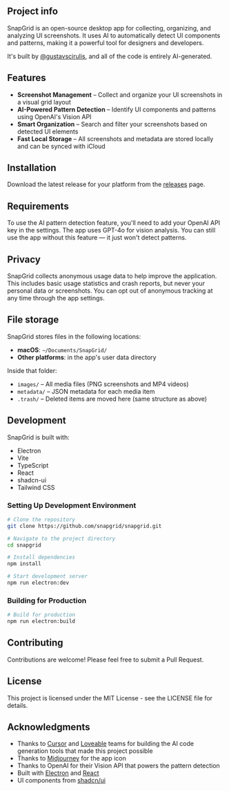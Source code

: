 ## Project info

SnapGrid is an open-source desktop app for collecting, organizing, and analyzing UI screenshots. It uses AI to automatically detect UI components and patterns, making it a powerful tool for designers and developers.

It's built by [@gustavscirulis](https://github.com/gustavscirulis), and all of the code is entirely AI-generated.

## Features

- **Screenshot Management** – Collect and organize your UI screenshots in a visual grid layout
- **AI-Powered Pattern Detection** – Identify UI components and patterns using OpenAI's Vision API  
- **Smart Organization** – Search and filter your screenshots based on detected UI elements  
- **Fast Local Storage** – All screenshots and metadata are stored locally and can be synced with iCloud  

## Installation

Download the latest release for your platform from the [releases](https://github.com/snapgrid/snapgrid/releases) page.

## Requirements

To use the AI pattern detection feature, you'll need to add your OpenAI API key in the settings. The app uses GPT-4o for vision analysis. You can still use the app without this feature — it just won't detect patterns.

## Privacy

SnapGrid collects anonymous usage data to help improve the application. This includes basic usage statistics and crash reports, but never your personal data or screenshots. You can opt out of anonymous tracking at any time through the app settings.

## File storage

SnapGrid stores files in the following locations:

- **macOS**: `~/Documents/SnapGrid/`  
- **Other platforms**: in the app's user data directory

Inside that folder:

- `images/` – All media files (PNG screenshots and MP4 videos)  
- `metadata/` – JSON metadata for each media item  
- `.trash/` – Deleted items are moved here (same structure as above)

## Development

SnapGrid is built with:

- Electron  
- Vite  
- TypeScript  
- React  
- shadcn-ui  
- Tailwind CSS

### Setting Up Development Environment

```sh
# Clone the repository
git clone https://github.com/snapgrid/snapgrid.git

# Navigate to the project directory
cd snapgrid

# Install dependencies
npm install

# Start development server
npm run electron:dev
```

### Building for Production

```sh
# Build for production
npm run electron:build
```

## Contributing

Contributions are welcome! Please feel free to submit a Pull Request.

## License

This project is licensed under the MIT License - see the LICENSE file for details.

## Acknowledgments

- Thanks to [Cursor](https://cursor.com) and [Loveable](https://loveable.dev) teams for building the AI code generation tools that made this project possible
- Thanks to [Midjourney](https://www.midjourney.com/) for the app icon
- Thanks to OpenAI for their Vision API that powers the pattern detection
- Built with [Electron](https://www.electronjs.org/) and [React](https://reactjs.org/)
- UI components from [shadcn/ui](https://ui.shadcn.com/)
